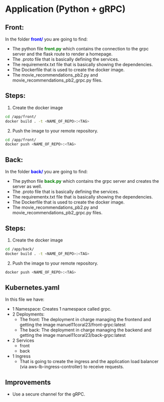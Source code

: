 # Application (Python + gRPC)

## Front:
In the folder <span style="color:blue">**front/**</span> you are going to find:
* The python file <span style="color:green">**front.py**</span> which contains the connection to the grpc server and the flask route to render a homepage.
* The .proto file that is basically defining the services.
* The requirementx.txt file that is basically showing the dependencies.
* The Dockerfile that is used to create the docker image.
* The movie_recommendations_pb2.py and movie_recommendations_pb2_grpc.py files.

## Steps:
1. Create the docker image
```bash
cd /app/front/
docker build . -t <NAME_OF_REPO>:<TAG>
```

2. Push the image to your remote repository.
```bash
cd /app/front/
docker push <NAME_OF_REPO>:<TAG>
```

## Back:

In the folder <span style="color:blue">**back/**</span> you are going to find:
* The python file <span style="color:green">**back.py**</span> which contains the grpc server and creates the server as well.
* The .proto file that is basically defining the services.
* The requirementx.txt file that is basically showing the dependencies.
* The Dockerfile that is used to create the docker image.
* The movie_recommendations_pb2.py and movie_recommendations_pb2_grpc.py files.

## Steps:
1. Create the docker image
```bash
cd /app/back/
docker build . -t <NAME_OF_REPO>:<TAG>
```

2. Push the image to your remote repository.
```bash
docker push <NAME_OF_REPO>:<TAG>
```

## Kubernetes.yaml

In this file we have:
* 1 Namespace: Creates 1 namespace called grpc.
* 2 Deployments: 
  * The front: The deployment in charge managing the frontend and getting the image manuel11coral23/front-grpc:latest
  * The back: The deployment in charge managing the backend and getting the image manuel11coral23/back-grpc:latest
* 2 Services
  * front 
  * back 
* 1 Ingress
  * That is going to create the ingress and the application load balancer (via aws-lb-ingress-controller) to receive requests.

## Improvements
* Use a secure channel for the gRPC.
